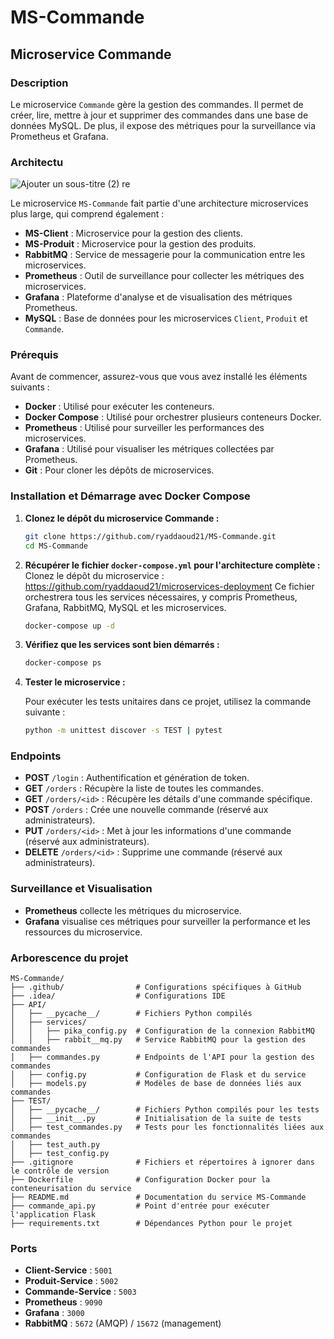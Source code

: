 
# MS-Commande

## Microservice Commande

### Description

Le microservice `Commande` gère la gestion des commandes. Il permet de créer, lire, mettre à jour et supprimer des commandes dans une base de données MySQL. De plus, il expose des métriques pour la surveillance via Prometheus et Grafana.

### Architectu
![Ajouter un sous-titre (2)](https://github.com/user-attachments/assets/854a8ecb-6195-4a31-8cf7-aaa1630bb0f1)
re

Le microservice `MS-Commande` fait partie d'une architecture microservices plus large, qui comprend également :

- **MS-Client** : Microservice pour la gestion des clients.
- **MS-Produit** : Microservice pour la gestion des produits.
- **RabbitMQ** : Service de messagerie pour la communication entre les microservices.
- **Prometheus** : Outil de surveillance pour collecter les métriques des microservices.
- **Grafana** : Plateforme d'analyse et de visualisation des métriques Prometheus.
- **MySQL** : Base de données pour les microservices `Client`, `Produit` et `Commande`.

### Prérequis

Avant de commencer, assurez-vous que vous avez installé les éléments suivants :

- **Docker** : Utilisé pour exécuter les conteneurs.
- **Docker Compose** : Utilisé pour orchestrer plusieurs conteneurs Docker.
- **Prometheus** : Utilisé pour surveiller les performances des microservices.
- **Grafana** : Utilisé pour visualiser les métriques collectées par Prometheus.
- **Git** : Pour cloner les dépôts de microservices.

### Installation et Démarrage avec Docker Compose

1. **Clonez le dépôt du microservice Commande :**

   ```bash
   git clone https://github.com/ryaddaoud21/MS-Commande.git
   cd MS-Commande
   ```

2. **Récupérer le fichier `docker-compose.yml` pour l'architecture complète :**
   Clonez le dépôt du microservice : https://github.com/ryaddaoud21/microservices-deployment
   Ce fichier orchestrera tous les services nécessaires, y compris Prometheus, Grafana, RabbitMQ, MySQL et les microservices.

   ```bash
   docker-compose up -d
   ```

3. **Vérifiez que les services sont bien démarrés :**

   ```bash
   docker-compose ps
   ```

4. **Tester le microservice :**

   Pour exécuter les tests unitaires dans ce projet, utilisez la commande suivante :

   ```bash
   python -m unittest discover -s TEST | pytest
   ```

### Endpoints

- **POST** `/login` : Authentification et génération de token.
- **GET** `/orders` : Récupère la liste de toutes les commandes.
- **GET** `/orders/<id>` : Récupère les détails d'une commande spécifique.
- **POST** `/orders` : Crée une nouvelle commande (réservé aux administrateurs).
- **PUT** `/orders/<id>` : Met à jour les informations d'une commande (réservé aux administrateurs).
- **DELETE** `/orders/<id>` : Supprime une commande (réservé aux administrateurs).

### Surveillance et Visualisation

- **Prometheus** collecte les métriques du microservice.
- **Grafana** visualise ces métriques pour surveiller la performance et les ressources du microservice.

### Arborescence du projet

```
MS-Commande/
├── .github/                # Configurations spécifiques à GitHub
├── .idea/                  # Configurations IDE
├── API/
│   ├── __pycache__/        # Fichiers Python compilés
│   ├── services/
│   │   ├── pika_config.py  # Configuration de la connexion RabbitMQ
│   │   ├── rabbit__mq.py   # Service RabbitMQ pour la gestion des commandes
│   ├── commandes.py        # Endpoints de l'API pour la gestion des commandes
│   ├── config.py           # Configuration de Flask et du service
│   ├── models.py           # Modèles de base de données liés aux commandes
├── TEST/
│   ├── __pycache__/        # Fichiers Python compilés pour les tests
│   ├── __init__.py         # Initialisation de la suite de tests
│   ├── test_commandes.py   # Tests pour les fonctionnalités liées aux commandes
│   ├── test_auth.py   
│   ├── test_config.py  
├── .gitignore              # Fichiers et répertoires à ignorer dans le contrôle de version
├── Dockerfile              # Configuration Docker pour la conteneurisation du service
├── README.md               # Documentation du service MS-Commande
├── commande_api.py         # Point d'entrée pour exécuter l'application Flask
├── requirements.txt        # Dépendances Python pour le projet
```

### Ports

- **Client-Service** : `5001`
- **Produit-Service** : `5002`
- **Commande-Service** : `5003`
- **Prometheus** : `9090`
- **Grafana** : `3000`
- **RabbitMQ** : `5672` (AMQP) / `15672` (management)
  
